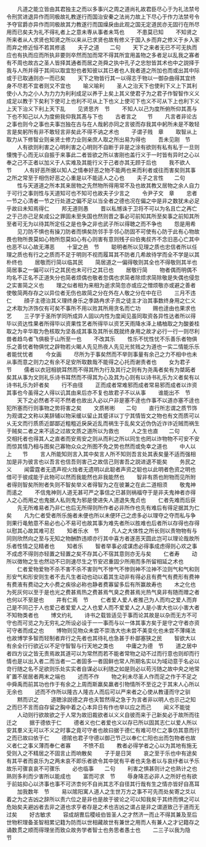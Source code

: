 <!-- { "loadSidebar": true } -->
　　凡道之能立皆由其君独主之而以多事兴之周之道尚礼故君臣尽心于为礼法禁号令刑赏进退异作而同极故礼教遂行而国治安秦之法尚力故上下尽心于作力法禁号令予夺官爵亦异作而同极故其力教遂行而国燥戾由此观之国无定道民亦无固行在所尽用而已矣夫为礼不得礼者上之意未専从事者未笃也
　　不患莫已知
　　不知贤之所来者从人求贤也知贤之所以来从已求贤也故有修义于国入乡而弃之修义于乡入家而弃之修近恒不若其修逺
　　夫子之道　　二句
　　天下之来者无已不可无执而应也有执而应而所执非要则卒然而加而常不得其所宜用盖物之多者足以乱我之寡者有不周也故古之圣人皆择其通者而居之尧舜之执中孔子之忠恕皆其术也中之説择于我与人所并得于其间以取宜恕也者知彼以其已者也人我者道之所加也而或出其中际或于已取通则亦一而已矣
　　天下之物皆行其一以得志于物以一御杂曲得其宜终身不尽若不宜者则又不宜也
　　喻义喻利
　　圣人之治天下也使利下义上下其利使小人为之小人为力力为利利成足以养于上矣上其义使君子为之君子作智智作义义成足以教于下矣利下使可上也利不可从上下也义上使可下也义不可从下上也利下义上天下治义下利上天下乱
　　见贤思齐　节
　　不知人以己为度所俯所仰其髙与下也不知己以人为度俯我仰我其髙与下也
　　古者言之　　节
　　凡言者非论古之事也则今之事也夫事岂独在古与在人哉躬亦同之言彼而存我其中躬所未是不敢轻言是矣躬所有非不敢轻言非矣此不得不讷之术也
　　子谓子贱　章
　　取智从上取力从下修智业则亲贤士修力业则亲庶人取之所出易为得也
　　吾未见刚　节
　　人有欲则利害之心明利害之心明则不自断于非是之涂有欲则有私有私于一旦则懐愧于心而无以自振于来事此二者皆欲之所以害刚也盖行义于一时皆有异时之心以奉之己不正者以加义于人实难及其能行义于己者亦其无顾于后也
　　我不欲人　节
　　人有好恶所据以知人之情奉好恶之物不能两也来而利者或往而害矣则其事之所之常至于相伤好恶之心重是以不能适人之心也
　　夫子之言性　　二句
　　性与天道道之所本其来居物之先然物所得用常不及也故其教又居物之余人自力于可行之事则性与天道知可也不知可也故夫子少言之
　　令尹子文　章
　　忠者一节之心清者一节之行处道之偏不足以当全者之德也况在偏之中是非之数犹未必足乎故曰未知焉得仁
　　邦无道则愚
　　晋以私憾诛于卫将不可以为名且亡之再亡之于己亦己足矣成公之罪固未至失国也然则晋之事必可前知其所至矣事之前知其所至者可无为以待其所定任之是也争之非也武子所以得聴之而不争也
　　怨是用希
　　见刀防不惧也有操刀防者而惧矣防邻手手邻心防固不可使有心防于此有心物故畏也物所畏莫如心物所怨莫如心有心则害有意则残子曰伯夷叔齐不念旧恶心亡其中也恶不以心故无滞恶
　　十室之邑　节
　　聪明者所以见理之质也忠信者所以任理之质也有行之之质而不足于明则不视而履耳其不防者几希故待学而全不学是以其朴终也
　　居敬而行简以临其民
　　简居道之一偏得敬则其全也不得敬则其半也简居事之一偏可以行之其民也未可行之其已也
　　居敬行简
　　物者偶而明偶不均名不正名不正道失分也简者烦偶也敬者忽偶也求简者除烦求简除敬是失偶也侵忽之实害简之义也
　　理之似者相为来相为逝求简忽亦或应之憎烦敬亦或避之善者使敬简两存存之以异位者无伤也故简之分在外在人敬之分在中在已
　　三月不违仁
　　顔子主德治其义理终身乐之季路冉求子贡之徒主才治其事数终身用之仁义之术取为济饰仅有可矣不事所不用以败其所用贪名而亡功
　　赐也逹由也果求也艺
　　三子学于圣所学同所成异人固以内性为度闻见虽同取资各异性达者所以得毕以资达性果者所得毕以资果性艺者所得毕以资艺天雨降水泽上橘柚取之为酸姜桂取之为辛华取为色核取为坚各成其事及其所长既就终身用之故才必行一行一则尽利兽者趋鸟者飞俱极于山所至一也
　　不改其乐
　　性乐不忧性忧不乐善乐者物俱乐之善忧者物俱忧之辟物若火暍人先见热夜人先见光贫贱之为道也一实二情能乐乐者能忧忧者
　　今女画
　　尽所为于事矣然而不举则事量有余己之力不相中也未从事而意之则力之有余不足安所取数哉不能得之心托而谢责者也
　　女为君子　节
　　儒者以衣冠相貌耳然而不得其所为行及其行之则有为尧禹者矣有为桀跖者矣其从事为文则礼乐诗书耳然而不得其为心及其为心则有以诗书礼乐为义者矣有以诗书礼乐为奸者矣
　　行不由径
　　正而成者常难邪而成者常易邪而成者以诈资其事也今虽得之人得以讥其由来后亦不复也故君子不以从事
　　谁能出不　节
　　天下之必然者不可不然者也故出入必以户非是塞不逹也作事不以道亦塞不逹也犯所塞而行则事物之势将害之矣
　　文质彬彬　　二句
　　直行所志谓之质节饰为观谓之文称以美辞辅以物采缓以留止其蹙详以丁宁其情皆文之物也有文而质可以乆无文而行质质近鄙鄙近粗粗近戾戾近乱而祸生于乱矣文近伪伪近诈诈近贼而祸生于贼矣二者之来不适之过故文质之道所以为救也
　　人之生也直　　二句
　　人交相托者也得其人之直者而安焉安之则从而利之所以同生也罔以诈物物不可安不安而惊其情乃相与图矣己寡物众众之所图不免之势也然而或免幸之道也
　　中人以上　　节
　　言人所能知则言入其中矣言人所不知则吾言处其表矣量不适而强相加是非为彼言也以吾言也信吾则害己之故信己则害吾之説进退不能矣
　　务民之义
　　闻雷霆者无遗声视火烛者无遗明以此聪者声资之聪也以此明者色资之明也借可于彼成能于此物可以然而我能然也非我能然也
　　智非有质也附物而见所附者得则智矣所附者失则不智矣举义者得智为之在彼兼之在此二道相须
　　敬鬼神而逺之
　　不信鬼神则人道无甚可严之事信之已甚则祸福夺于是非夫鬼神者亦得人之心而用之也鬼据人私则鬼为邪是使进失人道退失鬼贞也
　　仁者先难而后获
　　先无所难易者乃非仁也后无所得则所作者必非所作也先有难后有得足据其为仁矣
　　凡为仁者受者所乐施者未便也所以未便环己之虑多必以理夺之夺而私与争则果行黾勉意不易必也心不易可也故其事为难先者所以胜难也后者所以存得也存得以慰其心故其难可忍
　　知者乐水　节
　　凡人之大体性之所长则以责物物有与同则欣然向之至与无知之物酬酢违顺亦行其中喜方者遂恶天圆此岂可以理论哉故所乐者性情之见精者也
　　知者乐
　　智者举事必成谋虑必得事成虑得则心欢之事不成虑不得则亦轻置之轻置之矣不存其心不宿其意则亦无与矣
　　仁者寿
　　动所以徴物之生也然动不已则速尽生之节安迟重固少所用而多所留相延之术也
　　仁者爱物爱物不杀不害不杀不害则气不惨气不惨则神不泣神不泣则气和气和则形安气和形安则生者不去凡生者动也动以着其生动非有得必且有费气有费形有费神有费液有费动之大小费之疾徐必称也静者费寡留多后有所赢故寿也
　　木之化也为死灰何以至于是也光之费甚焉热之费甚焉气臭之费甚焉光热气臭非有随而赠之者也何以不至是也
　　井有仁焉　节
　　仁者爱人爱人者推己为人而均之爱人而弃己是不同己于人也爱己者爱爱人之人也爱人而不爱爱人之人是小害大也以小害大者不知物类者也
　　博文约礼
　　诗书之载皆适见于事而论其故是以杂而无方不可守也而可览之为无穷礼之所设必设于一一事而与以一体其事方矣于是守之守者亦资可守者而成之也
　　博物则见物众未尝不崇浩大也未尝不美变化也未尝不薄绳法也故博学多智而轻制者弃行之先者也其待礼也急甚于朴鄙塞狭之民
　　智欲大以有余全行行欲近以不足守智智与行天地之类也
　　中庸之为德　节
　　道之居中者四方议之皆无责焉故其道可以为常然而若不能者常物之动不过而行意也则却而行情也是以出入者二而当者一二者固多一者固鲜也常人所期名实以为域动意于名必以竒行随之名不足欲则乐处实实者自谋必以利随之如是则必以苟污随之故中央之地常旷置不居居者两末之端也
　　述而不作
　　物之利未尽圣人作而足之作于不足之中舜禹而前其功也作于有余之上周而斯羸矣羸者引物情所不至讫之于其末人心所以无余也
　　述而不作所以隆古人隆古人而后可以严来者之心使从教谨而守之驯
　　黙而识之
　　道聴涂説德之弃也夫暂然得之急于为言者非以明人也示己之知之而巳不言而自存留之胸中着之心本异日有作也举以应之而己
　　闻义不能徙
　　人动则行欲故欲之于人常为故旧裁欲者以义义自彼而来于己新矣必于故所而往迁之
　　据于德依于仁
　　德者义也仁者爱也义以存已所以固其志仁以爱人所以安其羣义无可以不义之时事之竟可守者也故曰据于德仁有难可尽仁之事仿其意而行之而已故曰依于仁
　　德隂也君子守德以御己节己以奉仁仁阳也出而包物者也故义者仁之事义薄而奉仁者寡
　　不愤不启
　　教者必得学者之心以为其地有施无受则入之不精居之不固言止而响散矣
　　子于是日哭
　　哀之至于乐也中有途矣有其平者而哀乐为之两未哀不即乐者欲令其中犹有平者也夫急者以与哀纾者以予乐故乐可骤哀哀不可骤乐
　　必也临事　　二句
　　利害之惧甚则计之也熟计之也熟则多利而少害所以能成也
　　富而可求　节
　　辱身降志必非人之所好也有欲于前姑抑心以济事也事不可济柰何不自尚其志不自径其行哉有生之情亦皆好自髙耳
　　加我数年　节
　　易以隂阳寓人道人之生世万方之事不可先而处矣寄之爻以着之为之吉凶之辞所以责六位之是非也是故于彼论之可以知我矣于其终而惧之可以危始矣夫避凶者去非之道也求亨者存是之术也吉凶之谓占是非之谓道致己于道而无过矣
　　好古敏求
　　容成胡曺后稷岐伯皆圣人之才然济一而止不得其兼及至后世物积理备圣智相累记籍为防而以世相藏故世有兼世之用而人有兼人之才记籍存之诵数贯之顺而得理坐而致众故务学者智士也务思者愚士也
　　二三子以我为隐　节
